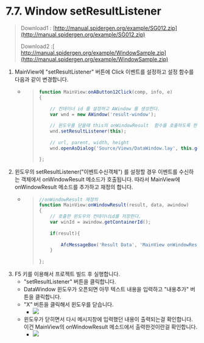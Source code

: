 # 7.7. Window setResultListener

> Download1 : [http://manual.spidergen.org/example/SG012.zip](http://manual.spidergen.org/example/SG012.zip)
>
> Download2 :[ http://manual.spidergen.org/example/WindowSample.zip](http://manual.spidergen.org/example/WindowSample.zip)

1. MainView에 "setResultListener" 버튼에 Click 이벤트를 설정하고 설정 함수를 다음과 같이 변경합니다.
   * > ```javascript
     > function MainView:onAButton12Click(comp, info, e)
     > {
     >
     >     // 컨테이너 id 를 설정하고 AWindow 를 생성한다.
     >     var wnd = new AWindow('result-window');
     >         
     >     // 윈도우를 닫을때 this의 onWindowResult  함수를 호출하도록 한다.
     >     wnd.setResultListener(this);
     >     
     >     // url, parent, width, height
     >     wnd.openAsDialog('Source/Views/DataWindow.lay', this.getContainer(), 400, 400);
     >
     > };
     > ```
2. 윈도우의 setResultListener\("이벤트수신객체"\)  를 설정할 경우 이벤트를 수신하는 객체에서 onWindowResult  메소드가 호출됩니다. 따라서 MainView에 onWindowResult  메소드를 추가하고 재정의 합니다.
   * > ```javascript
     > //onWindowResult 재정의 
     > function MainView:onWindowResult(result, data, awindow)
     > {
     >     // 호출한 윈도우의 컨테이너id를 저장한다.
     >     var winId = awindow.getContainerId();
     >     
     >     if(result){
     >         
     >         AfcMessageBox('Result Data', 'MainView onWindowResult 에서 출력 : ' + data);
     >     }
     >     
     > };
     > ```
3. F5 키를 이용해서 프로젝트 빌드 후 실행합니다.
   * "setResultListener" 버튼을 클릭합니다. 
   * DataWindow 윈도우가 오픈되면 아무 텍스트 내용을 입력하고 "내용추가" 버튼을 클릭합니다.
   * "X" 버튼을 클릭해서 윈도우를 닫습니다.
     * ![](https://github.com/asoosoft/spidergen-guidebook/tree/eeac9656bff5b368e79bf9dad544cae218642e17/assets/win-ex-031.png)
   * 윈도우가 닫히면서 다시 메시지창에 입력했던 내용이 출력되는걸 확인합니다. 이건 MainView의 onWindowResult 메소드에서 출력한것이란걸 확인합니다.
     * ![](https://github.com/asoosoft/spidergen-guidebook/tree/eeac9656bff5b368e79bf9dad544cae218642e17/assets/win-ex-032.png)

